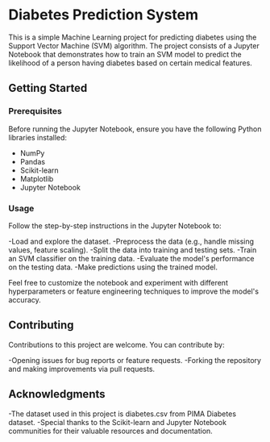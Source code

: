 # Diabetes Prediction System

This is a simple Machine Learning project for predicting diabetes using the Support Vector Machine (SVM) algorithm. The project consists of a Jupyter Notebook that demonstrates how to train an SVM model to predict the likelihood of a person having diabetes based on certain medical features.

## Getting Started

### Prerequisites

Before running the Jupyter Notebook, ensure you have the following Python libraries installed:

- NumPy
- Pandas
- Scikit-learn
- Matplotlib
- Jupyter Notebook

### Usage
Follow the step-by-step instructions in the Jupyter Notebook to:

-Load and explore the dataset.
-Preprocess the data (e.g., handle missing values, feature scaling).
-Split the data into training and testing sets.
-Train an SVM classifier on the training data.
-Evaluate the model's performance on the testing data.
-Make predictions using the trained model.

Feel free to customize the notebook and experiment with different hyperparameters or feature engineering techniques to improve the model's accuracy.

## Contributing
Contributions to this project are welcome. You can contribute by:

-Opening issues for bug reports or feature requests.
-Forking the repository and making improvements via pull requests.

## Acknowledgments
-The dataset used in this project is diabetes.csv from PIMA Diabetes dataset.
-Special thanks to the Scikit-learn and Jupyter Notebook communities for their valuable resources and documentation.
